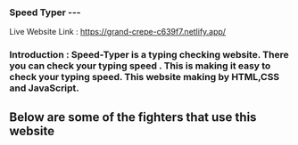 ### Speed Typer ---

Live Website Link : https://grand-crepe-c639f7.netlify.app/

### Introduction : Speed-Typer is a typing checking website. There you can check your typing speed . This is making it easy to check your typing speed. This website making by HTML,CSS and JavaScript. 

## Below are some of the fighters that use this website








